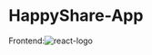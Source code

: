 # HappyShare-App
Frontend:![react-logo](https://www.google.com/imgres?imgurl=https%3A%2F%2Fimage.pngaaa.com%2F896%2F2507896-middle.png&imgrefurl=https%3A%2F%2Fwww.pngaaa.com%2Fdetail%2F2507896&tbnid=9gQmhCKdfpGNjM&vet=12ahUKEwi6kMr01_P8AhVYDLcAHdyXCzcQMygGegUIARDBAQ..i&docid=0ZGhtFiGDKAlAM&w=900&h=846&q=react%20logo%20svg&ved=2ahUKEwi6kMr01_P8AhVYDLcAHdyXCzcQMygGegUIARDBAQ)
